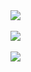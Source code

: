 <div>
  <img src="https://github-readme-stats.vercel.app/api?username=mcarthon&show_icons=true&theme=dark&show_icons=true&&hide=issues,contribs&custom_title=GitHub%20Stats&cache_seconds=14400">
</div>

<br>

<div>
  <img src="https://github-readme-stats.vercel.app/api/top-langs/?username=mcarthon&layout=normal&width=1600&theme=dark&langs_count=20&hide=jupyter%20notebook,r&custom_title=Programming%20Languages">
</div>

<br>

<div>
  <img src="https://github-profile-trophy.vercel.app/?username=mcarthon&theme=matrix&hide=issues,reviews&rank=-?&row=3&column=3">
</div>
